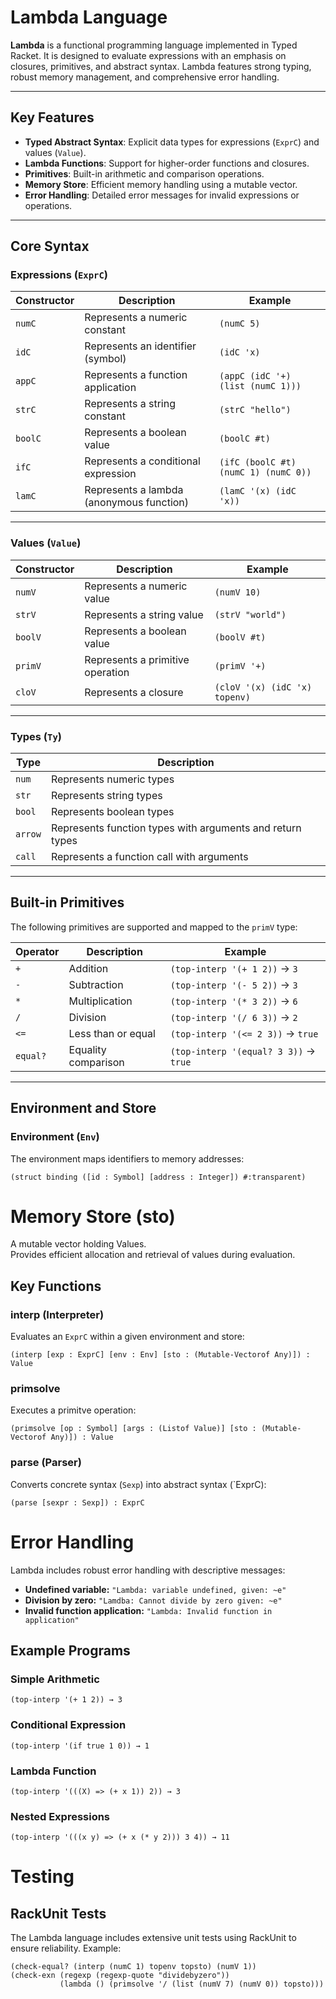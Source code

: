 # **Lambda Language**

**Lambda** is a functional programming language implemented in Typed Racket. It is designed to evaluate expressions with an emphasis on closures, primitives, and abstract syntax. Lambda features strong typing, robust memory management, and comprehensive error handling.

---

## **Key Features**
- **Typed Abstract Syntax**: Explicit data types for expressions (`ExprC`) and values (`Value`).
- **Lambda Functions**: Support for higher-order functions and closures.
- **Primitives**: Built-in arithmetic and comparison operations.
- **Memory Store**: Efficient memory handling using a mutable vector.
- **Error Handling**: Detailed error messages for invalid expressions or operations.

---

## **Core Syntax**

### Expressions (`ExprC`)
| Constructor | Description                                   | Example                           |
|-------------|-----------------------------------------------|-----------------------------------|
| `numC`      | Represents a numeric constant                | `(numC 5)`                       |
| `idC`       | Represents an identifier (symbol)            | `(idC 'x)`                       |
| `appC`      | Represents a function application            | `(appC (idC '+) (list (numC 1)))`|
| `strC`      | Represents a string constant                 | `(strC "hello")`                 |
| `boolC`     | Represents a boolean value                   | `(boolC #t)`                     |
| `ifC`       | Represents a conditional expression          | `(ifC (boolC #t) (numC 1) (numC 0))` |
| `lamC`      | Represents a lambda (anonymous function)     | `(lamC '(x) (idC 'x))`           |

---

### Values (`Value`)
| Constructor | Description                                   | Example                           |
|-------------|-----------------------------------------------|-----------------------------------|
| `numV`      | Represents a numeric value                   | `(numV 10)`                      |
| `strV`      | Represents a string value                    | `(strV "world")`                 |
| `boolV`     | Represents a boolean value                   | `(boolV #t)`                     |
| `primV`     | Represents a primitive operation             | `(primV '+)`                     |
| `cloV`      | Represents a closure                         | `(cloV '(x) (idC 'x) topenv)`    |

---

### Types (`Ty`)
| Type   | Description                                     |
|--------|-------------------------------------------------|
| `num`  | Represents numeric types                       |
| `str`  | Represents string types                        |
| `bool` | Represents boolean types                       |
| `arrow`| Represents function types with arguments and return types |
| `call` | Represents a function call with arguments      |

---

## **Built-in Primitives**
The following primitives are supported and mapped to the `primV` type:

| Operator | Description               | Example                          |
|----------|---------------------------|----------------------------------|
| `+`      | Addition                  | `(top-interp '(+ 1 2))` → `3`   |
| `-`      | Subtraction               | `(top-interp '(- 5 2))` → `3`   |
| `*`      | Multiplication            | `(top-interp '(* 3 2))` → `6`   |
| `/`      | Division                  | `(top-interp '(/ 6 3))` → `2`   |
| `<=`     | Less than or equal        | `(top-interp '(<= 2 3))` → `true` |
| `equal?` | Equality comparison       | `(top-interp '(equal? 3 3))` → `true` |

---

## **Environment and Store**

### Environment (`Env`)
The environment maps identifiers to memory addresses:
```racket
(struct binding ([id : Symbol] [address : Integer]) #:transparent)
```
# Memory Store (sto)

A mutable vector holding Values.  
Provides efficient allocation and retrieval of values during evaluation.

## Key Functions

### interp (Interpreter)

Evaluates an `ExprC` within a given environment and store:

```racket
(interp [exp : ExprC] [env : Env] [sto : (Mutable-Vectorof Any)]) : Value
```
### primsolve

Executes a primitve operation:

```racket
(primsolve [op : Symbol] [args : (Listof Value)] [sto : (Mutable-Vectorof Any)]) : Value
```

### parse (Parser)

Converts concrete syntax (`Sexp`) into abstract syntax (`ExprC):

```racket
(parse [sexpr : Sexp]) : ExprC
```

# Error Handling

Lambda includes robust error handling with descriptive messages:

- **Undefined variable:** `"Lambda: variable undefined, given: ~e"`
- **Division by zero:** `"Lamdba: Cannot divide by zero given: ~e"`
- **Invalid function application:** `"Lambda: Invalid function in application"`

## Example Programs

### Simple Arithmetic

```racket
(top-interp '(+ 1 2)) → 3
```

### Conditional Expression
```racket
(top-interp '(if true 1 0)) → 1
```

### Lambda Function
```racket
(top-interp '(((X) => (+ x 1)) 2)) → 3
```

### Nested Expressions 
```racket
(top-interp '(((x y) => (+ x (* y 2))) 3 4)) → 11
```

# Testing

## RackUnit Tests

The Lambda language includes extensive unit tests using RackUnit to ensure reliability. Example:

```racket
(check-equal? (interp (numC 1) topenv topsto) (numV 1))
(check-exn (regexp (regexp-quote "dividebyzero")) 
           (lambda () (primsolve '/ (list (numV 7) (numV 0)) topsto)))
```
